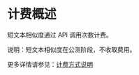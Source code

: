 # 计费概述

短文本相似度通过 API 调用次数计费。

说明：短文本相似度在公测阶段，不收取费用。

更多详情请参见：[计费方式说明](https://docs.jdcloud.com/cn/billing/pay-as-you-go)







     
    

